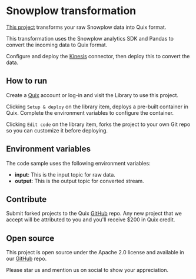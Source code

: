 # Snowplow transformation

[This project](https://github.com/quixio/quix-library/tree/main/python/transformations/Snowplow-Transformation) transforms your raw Snowplow data into Quix format.

This transformation uses the Snowplow analytics SDK and Pandas to convert the incoming data to Quix format.

Configure and deploy the [Kinesis](https://github.com/quixio/quix-library/tree/main/python/sources/AmazonKinesis) connector, then deploy this to convert the data.

## How to run

Create a [Quix](https://portal.platform.quix.ai/self-sign-up?xlink=github) account or log-in and visit the Library to use this project.

Clicking `Setup & deploy` on the library item, deploys a pre-built container in Quix. Complete the environment variables to configure the container.

Clicking `Edit code` on the library item, forks the project to your own Git repo so you can customize it before deploying.

## Environment variables

The code sample uses the following environment variables:

- **input**: This is the input topic for raw data.
- **output**: This is the output topic for converted stream.

## Contribute

Submit forked projects to the Quix [GitHub](https://github.com/quixio/quix-library) repo. Any new project that we accept will be attributed to you and you'll receive $200 in Quix credit.

## Open source

This project is open source under the Apache 2.0 license and available in our [GitHub](https://github.com/quixio/quix-library) repo.

Please star us and mention us on social to show your appreciation.


